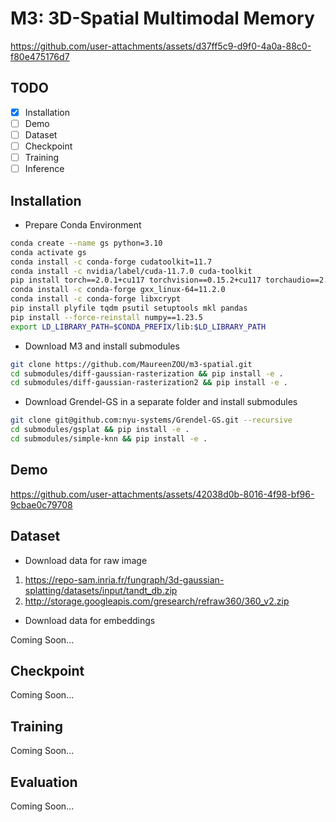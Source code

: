# M3: 3D-Spatial Multimodal Memory
https://github.com/user-attachments/assets/d37ff5c9-d9f0-4a0a-88c0-f80e475176d7

## TODO
- [x] Installation
- [ ] Demo
- [ ] Dataset
- [ ] Checkpoint
- [ ] Training
- [ ] Inference

## Installation
* Prepare Conda Environment
```sh
conda create --name gs python=3.10
conda activate gs
conda install -c conda-forge cudatoolkit=11.7
conda install -c nvidia/label/cuda-11.7.0 cuda-toolkit
pip install torch==2.0.1+cu117 torchvision==0.15.2+cu117 torchaudio==2.0.2+cu117 -f https://download.pytorch.org/whl/torch_stable.html
conda install -c conda-forge gxx_linux-64=11.2.0
conda install -c conda-forge libxcrypt
pip install plyfile tqdm psutil setuptools mkl pandas
pip install --force-reinstall numpy==1.23.5
export LD_LIBRARY_PATH=$CONDA_PREFIX/lib:$LD_LIBRARY_PATH
```
* Download M3 and install submodules
```sh
git clone https://github.com/MaureenZOU/m3-spatial.git
cd submodules/diff-gaussian-rasterization && pip install -e .
cd submodules/diff-gaussian-rasterization2 && pip install -e .
```

* Download Grendel-GS in a separate folder and install submodules
```sh
git clone git@github.com:nyu-systems/Grendel-GS.git --recursive
cd submodules/gsplat && pip install -e .
cd submodules/simple-knn && pip install -e .
```

## Demo
https://github.com/user-attachments/assets/42038d0b-8016-4f98-bf96-9cbae0c79708

## Dataset
* Download data for raw image
1. https://repo-sam.inria.fr/fungraph/3d-gaussian-splatting/datasets/input/tandt_db.zip
2. http://storage.googleapis.com/gresearch/refraw360/360_v2.zip

* Download data for embeddings

Coming Soon...

## Checkpoint
Coming Soon...

## Training
Coming Soon...

## Evaluation
Coming Soon...

